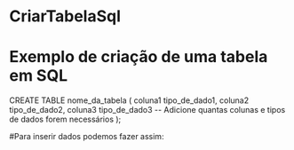 # CriarTabelaSql
# Exemplo de criação de uma tabela em SQL

CREATE TABLE nome_da_tabela (
    coluna1 tipo_de_dado1,
    coluna2 tipo_de_dado2,
    coluna3 tipo_de_dado3
    -- Adicione quantas colunas e tipos de dados forem necessários
);

#Para inserir dados podemos fazer assim:
